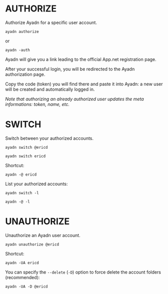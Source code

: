 # AUTHORIZE

Authorize Ayadn for a specific user account.

`ayadn authorize`

or 

`ayadn -auth`

Ayadn will give you a link leading to the official App.net registration page.

After your successful login, you will be redirected to the Ayadn authorization page.

Copy the code (token) you will find there and paste it into Ayadn: a new user will be created and automatically logged in.  

*Note that authorizing an already authorized user updates the meta informations: token, name, etc.*

# SWITCH

Switch between your authorized accounts.

`ayadn switch @ericd`

`ayadn switch ericd`

Shortcut:

`ayadn -@ ericd`

List your authorized accounts:

`ayadn switch -l`

`ayadn -@ -l`

# UNAUTHORIZE

Unauthorize an Ayadn user account.

`ayadn unauthorize @ericd`

Shortcut:

`ayadn -UA ericd`

You can specify the `--delete` (`-D`) option to force delete the account folders (recommended):

`ayadn -UA -D @ericd`
